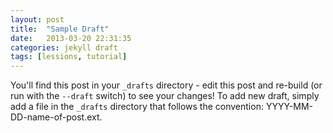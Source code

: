 ```yaml
---
layout: post
title:  "Sample Draft"
date:   2013-03-20 22:31:35
categories: jekyll draft
tags: [lessions, tutorial]
---
```


You'll find this post in your `_drafts` directory - edit this post and re-build (or run with the `--draft` switch) to see your changes!
To add new draft, simply add a file in the `_drafts` directory that follows the convention: YYYY-MM-DD-name-of-post.ext.

